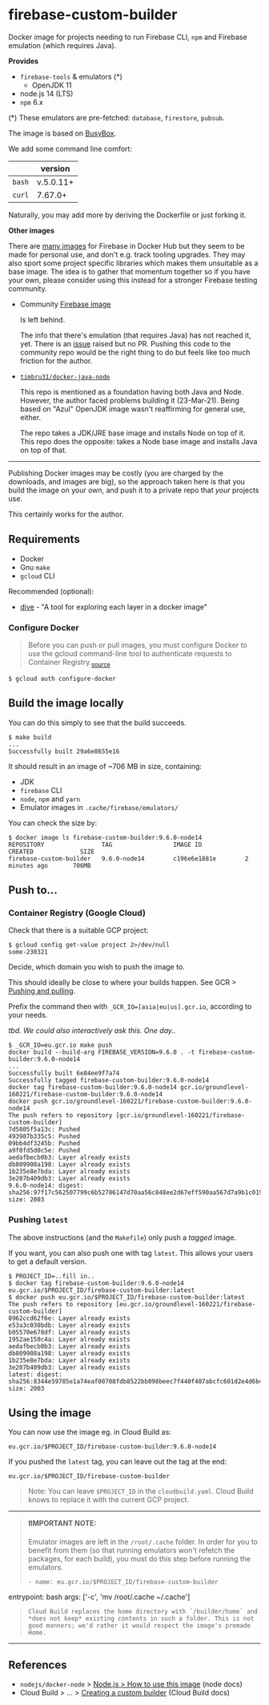 # firebase-custom-builder

Docker image for projects needing to run Firebase CLI, `npm` and Firebase emulation (which requires Java).

**Provides**

- `firebase-tools` & emulators (*)
  - OpenJDK 11
- node.js 14 (LTS)
- `npm` 6.x

(*) These emulators are pre-fetched: `database`, `firestore`, `pubsub`.

The image is based on [BusyBox](https://en.wikipedia.org/wiki/BusyBox). 

We add some command line comfort:

||version|
|---|---|
|`bash`|v.5.0.11+|
|`curl`|7.67.0+|

Naturally, you may add more by deriving the Dockerfile or just forking it.

**Other images**

There are [many images](https://hub.docker.com/search?q=firebase&type=image) for Firebase in Docker Hub but they seem to be made for personal use, and don't e.g. track tooling upgrades. They may also sport some project specific libraries which makes them unsuitable as a base image. The idea is to gather that momentum together so if you have your own, please consider using this instead for a stronger Firebase testing community.

- Community [Firebase image](https://github.com/GoogleCloudPlatform/cloud-builders-community/tree/master/firebase)

  Is left behind. 
  
  The info that there's emulation (that requires Java) has not reached it, yet. There is an [issue](https://github.com/GoogleCloudPlatform/cloud-builders-community/issues/441) raised but no PR. Pushing this code to the community repo would be the right thing to do but feels like too much friction for the author.

- [`timbru31/docker-java-node`](https://github.com/timbru31/docker-java-node)
 
  This repo is mentioned as a foundation having both Java and Node. However, the author faced problems building it (23-Mar-21). Being based on "Azul" OpenJDK image wasn't reaffirming for general use, either. 

  The repo takes a JDK/JRE base image and installs Node on top of it. This repo does the opposite: takes a Node base image and installs Java on top of that.


---

Publishing Docker images may be costly (you are charged by the downloads, and images are big), so the approach taken here is that you build the image on your own, and push it to a private repo that *your* projects use.

This certainly works for the author.


## Requirements

- Docker
- Gnu `make`
- `gcloud` CLI

Recommended (optional):

- [dive](https://github.com/wagoodman/dive) - "A tool for exploring each layer in a docker image"

### Configure Docker

>Before you can push or pull images, you must configure Docker to use the gcloud command-line tool to authenticate requests to Container Registry.<sub>[source](https://cloud.google.com/container-registry/docs/quickstart)</sub>

```
$ gcloud auth configure-docker
```

## Build the image locally

You can do this simply to see that the build succeeds.

```
$ make build
...
Successfully built 29a6e8655e16
```

It should result in an image of ~706 <!--was:~679--> MB in size, containing:

- JDK
- `firebase` CLI
- `node`, `npm` and `yarn`
- Emulator images in `.cache/firebase/emulators/`

You can check the size by:

```
$ docker image ls firebase-custom-builder:9.6.0-node14
REPOSITORY                TAG                 IMAGE ID            CREATED             SIZE
firebase-custom-builder   9.6.0-node14        c196e6e1881e        2 minutes ago       706MB
```


## Push to...

### Container Registry (Google Cloud)

Check that there is a suitable GCP project:

```
$ gcloud config get-value project 2>/dev/null
some-230321
```

Decide, which domain you wish to push the image to.

This should ideally be close to where your builds happen. See GCR > [Pushing and pulling](https://cloud.google.com/container-registry/docs/pushing-and-pulling).

Prefix the command then with `_GCR_IO=[asia|eu|us].gcr.io`, according to your needs.

*tbd. We could also interactively ask this. One day..*

```
$ _GCR_IO=eu.gcr.io make push
docker build --build-arg FIREBASE_VERSION=9.6.0 . -t firebase-custom-builder:9.6.0-node14
...
Successfully built 6e84ee9f7a74
Successfully tagged firebase-custom-builder:9.6.0-node14
docker tag firebase-custom-builder:9.6.0-node14 gcr.io/groundlevel-160221/firebase-custom-builder:9.6.0-node14
docker push gcr.io/groundlevel-160221/firebase-custom-builder:9.6.0-node14
The push refers to repository [gcr.io/groundlevel-160221/firebase-custom-builder]
7d5805f5a13c: Pushed 
493987b335c5: Pushed 
09bb4df3245b: Pushed 
a9f0fd5d0c5e: Pushed 
aedafbecb0b3: Layer already exists 
db809908a198: Layer already exists 
1b235e8e7bda: Layer already exists 
3e207b409db3: Layer already exists 
9.6.0-node14: digest: sha256:97f17c562507799c6b52786147d70aa56c848ee2d67eff590aa567d7a9b1c019 size: 2003
```

### Pushing `latest`

The above instructions (and the `Makefile`) only push a *tagged* image. 

If you want, you can also push one with tag `latest`. This allows your users to get a default version.

```
$ PROJECT_ID=..fill in..
$ docker tag firebase-custom-builder:9.6.0-node14 eu.gcr.io/$PROJECT_ID/firebase-custom-builder:latest
$ docker push eu.gcr.io/$PROJECT_ID/firebase-custom-builder:latest
The push refers to repository [eu.gcr.io/groundlevel-160221/firebase-custom-builder]
8962ccd62f6e: Layer already exists 
e53a3c030bdb: Layer already exists 
b05570e678df: Layer already exists 
1952ae150c4a: Layer already exists 
aedafbecb0b3: Layer already exists 
db809908a198: Layer already exists 
1b235e8e7bda: Layer already exists 
3e207b409db3: Layer already exists 
latest: digest: sha256:8344e59785e1a74eaf00708fdb8522bb098beec7f440f407abcfc601d2e4d6b4 size: 2003
```

## Using the image

You can now use the image eg. in Cloud Build as:

```
eu.gcr.io/$PROJECT_ID/firebase-custom-builder:9.6.0-node14
```

If you pushed the `latest` tag, you can leave out the tag at the end:

```
eu.gcr.io/$PROJECT_ID/firebase-custom-builder
```

>Note: You can leave `$PROJECT_ID` in the `cloudbuild.yaml`. Cloud Build knows to replace it with the current GCP project.

---

>**❗️IMPORTANT NOTE:**
>
>Emulator images are left in the `/root/.cache` folder. In order for you to benefit from them (so that running emulators won't refetch the packages, for each build), you must do this step before running the emulators.
>
>```
>- name: eu.gcr.io/$PROJECT_ID/firebase-custom-builder
  entrypoint: bash
  args: ['-c', 'mv /root/.cache ~/.cache']
>```
>Cloud Build replaces the home directory with `/builder/home` and *does not keep* existing contents in such a folder. This is not good manners; we'd rather it would respect the image's premade Home.

---


## References

- `nodejs/docker-node` > [Node.js > How to use this image](https://github.com/nodejs/docker-node/blob/master/README.md#how-to-use-this-image) (node docs)
- Cloud Build > ... > [Creating a custom builder](https://cloud.google.com/build/docs/configuring-builds/use-community-and-custom-builders#creating_a_custom_builder) (Cloud Build docs)

